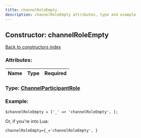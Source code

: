```yaml
---
title: channelRoleEmpty
description: channelRoleEmpty attributes, type and example
---
```

## Constructor: channelRoleEmpty  
[Back to constructors index](index.md)



### Attributes:

| Name     |    Type       | Required |
|----------|:-------------:|---------:|



### Type: [ChannelParticipantRole](../types/ChannelParticipantRole.md)


### Example:

```
$channelRoleEmpty = ['_' => 'channelRoleEmpty', ];
```  

Or, if you're into Lua:  


```
channelRoleEmpty={_='channelRoleEmpty', }

```


